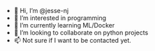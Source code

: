 - 👋 Hi, I’m @jesse-nj
- 👀 I’m interested in programming
- 🌱 I’m currently learning ML/Docker
- 💞️ I’m looking to collaborate on python projects
- 📫 Not sure if I want to be contacted yet.
<!---
jesse-nj/jesse-nj is a ✨ special ✨ repository because its `README.md` (this file) appears on your GitHub profile.
You can click the Preview link to take a look at your changes.
--->
